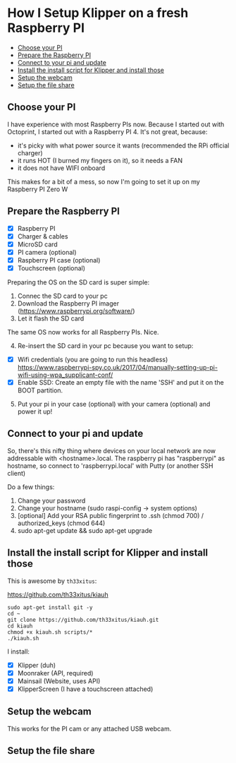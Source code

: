 # How I Setup Klipper on a fresh Raspberry PI
- [Choose your PI](#choose-your-pi)
- [Prepare the Raspberry PI](#prepare-the-raspberry-pi)
- [Connect to your pi and update](#connect-to-your-pi-and-update)
- [Install the install script for Klipper and install those](#install-the-install-script-for-klipper-and-install-those)
- [Setup the webcam](#setup-the-webcam)
- [Setup the file share](#setup-the-file-share)


## Choose your PI
I have experience with most Raspberry PIs now. Because I started out with Octoprint, I started out with a Raspberry PI 4.
It's not great, because:
- it's picky with what power source it wants (recommended the RPi official charger)
- it runs HOT (I burned my fingers on it), so it needs a FAN
- it does not have WIFI onboard

This makes for a bit of a mess, so now I'm going to set it up on my Raspberry PI Zero W

## Prepare the Raspberry PI
- [x] Raspberry PI
- [x] Charger & cables
- [x] MicroSD card
- [x] PI camera (optional)
- [x] Raspberry PI case (optional)
- [x] Touchscreen (optional)

Preparing the OS on the SD card is super simple:
1. Connec the SD card to your pc
2. Download the Raspberry PI imager (https://www.raspberrypi.org/software/)
3. Let it flash the SD card

The same OS now works for all Raspberry PIs. Nice.

4. Re-insert the SD card in your pc because you want to setup:
- [x] Wifi credentials (you are going to run this headless)
https://www.raspberrypi-spy.co.uk/2017/04/manually-setting-up-pi-wifi-using-wpa_supplicant-conf/
- [x] Enable SSD: Create an empty file with the name 'SSH' and put it on the BOOT partition.
5. Put your pi in your case (optional) with your camera (optional) and power it up!

## Connect to your pi and update
So, there's this nifty thing where devices on your local network are now addressable with \<hostname>.local.
The raspberry pi has "raspberrypi" as hostname, so connect to 'raspberrypi.local' with Putty (or another SSH client)

Do a few things:
1. Change your password
2. Change your hostname (sudo raspi-config -> system options)
3. [optional] Add your RSA public fingerprint to .ssh (chmod 700) / authorized_keys (chmod 644)
4. sudo apt-get update && sudo apt-get upgrade

## Install the install script for Klipper and install those
This is awesome by `th33xitus`:

https://github.com/th33xitus/kiauh

```
sudo apt-get install git -y
cd ~
git clone https://github.com/th33xitus/kiauh.git
cd kiauh
chmod +x kiauh.sh scripts/*
./kiauh.sh
```

I install:
- [x] Klipper (duh)
- [x] Moonraker (API, required)
- [x] Mainsail (Website, uses API)
- [x] KlipperScreen (I have a touchscreen attached)

## Setup the webcam
This works for the PI cam or any attached USB webcam.

## Setup the file share

